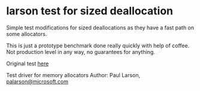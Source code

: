 # larson test for sized deallocation

Simple test modifications for sized deallocations as they have a fast path on some allocators.

This is just a prototype benchmark done really quickly with help of coffee. Not production level in any way, no guarantees for anything.

Original test [here](https://github.com/daanx/mimalloc-bench/tree/master/bench/larson)

Test driver for memory allocators
Author: Paul Larson, palarson@microsoft.com
